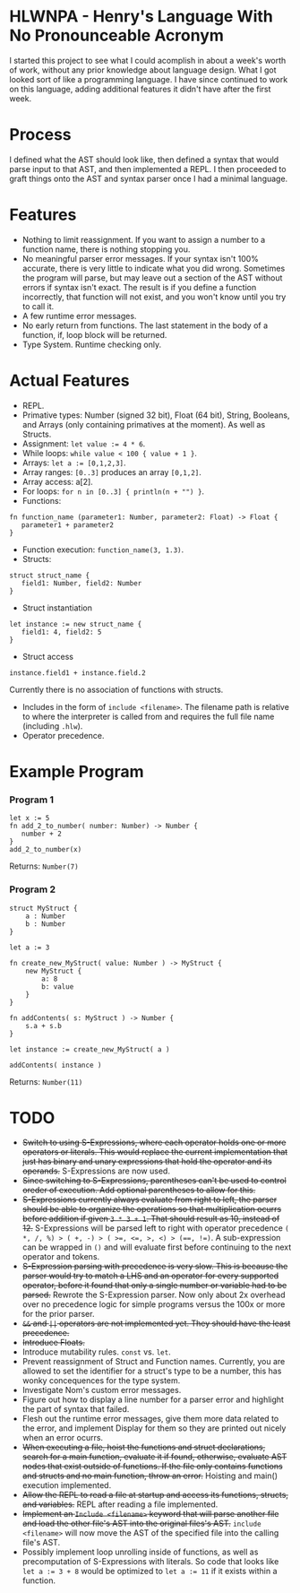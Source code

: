 # HLWNPA - Henry's Language With No Pronounceable Acronym
I started this project to see what I could acomplish in about a week's worth of work, without any prior knowledge about language design.
What I got looked sort of like a programming language.
I have since continued to work on this language, adding additional features it didn't have after the first week.


# Process
I defined what the AST should look like, then defined a syntax that would parse input to that AST, and then implemented a REPL.
I then proceeded to graft things onto the AST and syntax parser once I had a minimal language.


# Features

* Nothing to limit reassignment. If you want to assign a number to a function name, there is nothing stopping you.
* No meaningful parser error messages. If your syntax isn't 100% accurate, there is very little to indicate what you did wrong. Sometimes the program will parse, but may leave out a section of the AST without errors if syntax isn't exact. The result is if you define a function incorrectly, that function will not exist, and you won't know until you try to call it.
* A few runtime error messages.
* No early return from functions. The last statement in the body of a function, if, loop block will be returned.
* Type System. Runtime checking only.


# Actual Features
* REPL.
* Primative types: Number (signed 32 bit), Float (64 bit), String, Booleans, and Arrays (only containing primatives at the moment). As well as Structs.
* Assignment: `let value := 4 * 6`.
* While loops: `while value < 100 { value + 1 }`.
* Arrays: `let a := [0,1,2,3]`.
* Array ranges: `[0..3]` produces an array `[0,1,2]`.
* Array access: a[2].
* For loops: `for n in [0..3] { println(n + "") }`.
* Functions: 
```
fn function_name (parameter1: Number, parameter2: Float) -> Float { 
   parameter1 + parameter2 
}
```
* Function execution: `function_name(3, 1.3)`.
* Structs:
```
struct struct_name {
   field1: Number, field2: Number
}
```
* Struct instantiation
```
let instance := new struct_name {
   field1: 4, field2: 5
}
```
* Struct access
```
instance.field1 + instance.field.2
```

Currently there is no association of functions with structs.
* Includes in the form of `include <filename>`. The filename path is relative to where the interpreter is called from and requires the full file name (including `.hlw`).
* Operator precedence.


# Example Program
### Program 1
```
let x := 5
fn add_2_to_number( number: Number) -> Number {
   number + 2 
}
add_2_to_number(x)
```
Returns: `Number(7)`

### Program 2
```
struct MyStruct {
    a : Number
    b : Number
}

let a := 3

fn create_new_MyStruct( value: Number ) -> MyStruct {
    new MyStruct {
        a: 8
        b: value
    }
}

fn addContents( s: MyStruct ) -> Number {
    s.a + s.b
}

let instance := create_new_MyStruct( a )

addContents( instance )
```
Returns: `Number(11)`

# TODO
* ~~Switch to using S-Expressions, where each operator holds one or more operators or literals. This would replace the current implementation that just has binary and unary expressions that hold the operator and its operands.~~ S-Expressions are now used.
* ~~Since switching to S-Expressions, parentheses can't be used to control oreder of execution. Add optional parentheses to allow for this.~~
* ~~S-Expressions currently always evaluate from right to left, the parser should be able to organize the operations so that multiplication ocurrs before addition if given `3 * 3 + 1`. That should result as 10, instead of 12.~~ S-Expressions will be parsed left to right with operator precedence `( *, /, %) > ( +, -) > ( >=, <=, >, <) > (==, !=)`. A sub-expression can be wrapped in `()`  and will evaluate first before continuing to the next operator and tokens.
* ~~S-Expression parsing with precedence is very slow. This is because the parser would try to match a LHS and an operator for every supported operator, before it found that only a single number or variable had to be parsed.~~ Rewrote the S-Expression parser. Now only about 2x overhead over no precedence logic for simple programs versus the 100x or more for the prior parser.
* ~~`&&` and `||` operators are not implemented yet. They should have the least precedence.~~
* ~~Introduce Floats.~~
* Introduce mutability rules. `const` vs. `let`.
* Prevent reassignment of Struct and Function names. Currently, you are allowed to set the identifier for a struct's type to be a number, this has wonky concequences for the type system.
* Investigate Nom's custom error messages. 
* Figure out how to display a line number for a parser error and highlight the part of syntax that failed.
* Flesh out the runtime error messages, give them more data related to the error, and implement Display for them so they are printed out nicely when an error ocurrs.
* ~~When executing a file, hoist the functions and struct declarations, search for a main function, evaluate it if found, otherwise, evaluate AST nodes that exist outside of functions. If the file only contains functions and structs and no main function, throw an error.~~ Hoisting and main() execution implemented.
* ~~Allow the REPL to read a file at startup and access its functions, structs, and variables.~~ REPL after reading a file implemented.
* ~~Implement an `Include <filename>` keyword that will parse another file and load the other file's AST into the original files's AST.~~ `include <filename>` will now move the AST of the specified file into the calling file's AST.
* Possibly implement loop unrolling inside of functions, as well as precomputation of S-Expressions with literals. So code that looks like `let a := 3 + 8` would be optimized to `let a := 11` if it exists within a function.
